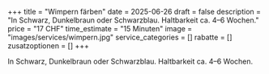 +++
title = "Wimpern färben"
date = 2025-06-26
draft = false
description = "In Schwarz, Dunkelbraun oder Schwarzblau. Haltbarkeit ca. 4–6 Wochen."
price = "17 CHF"
time_estimate = "15 Minuten"
image = "images/services/wimpern.jpg"
service_categories = []
rabatte = []
zusatzoptionen = []
+++

In Schwarz, Dunkelbraun oder Schwarzblau. Haltbarkeit ca. 4–6 Wochen.
